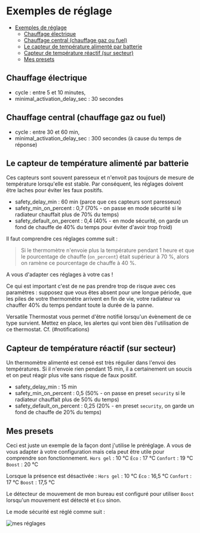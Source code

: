 # Exemples de réglage

- [Exemples de réglage](#exemples-de-réglage)
  - [Chauffage électrique](#chauffage-électrique)
  - [Chauffage central (chauffage gaz ou fuel)](#chauffage-central-chauffage-gaz-ou-fuel)
  - [Le capteur de température alimenté par batterie](#le-capteur-de-température-alimenté-par-batterie)
  - [Capteur de température réactif (sur secteur)](#capteur-de-température-réactif-sur-secteur)
  - [Mes presets](#mes-presets)

## Chauffage électrique
- cycle : entre 5 et 10 minutes,
- minimal_activation_delay_sec : 30 secondes

## Chauffage central (chauffage gaz ou fuel)
- cycle : entre 30 et 60 min,
- minimal_activation_delay_sec : 300 secondes (à cause du temps de réponse)

## Le capteur de température alimenté par batterie
Ces capteurs sont souvent paresseux et n'envoit pas toujours de mesure de température lorsqu'elle est stable. Par conséquent, les réglages doivent être laches pour éviter les faux positifs.

- safety_delay_min : 60 min (parce que ces capteurs sont paresseux)
- safety_min_on_percent : 0,7 (70% - on passe en mode sécurité si le radiateur chauffait plus de 70% du temps)
- safety_default_on_percent : 0,4 (40% - en mode sécurité, on garde un fond de chauffe de 40% du temps pour éviter d'avoir trop froid)

Il faut comprendre ces réglages comme suit :

> Si le thermomètre n'envoie plus la température pendant 1 heure et que le pourcentage de chauffe (``on_percent``) était supérieur à 70 %, alors on ramène ce pourcentage de chauffe à 40 %.

A vous d'adapter ces réglages à votre cas !

Ce qui est important c'est de ne pas prendre trop de risque avec ces paramètres : supposez que vous êtes absent pour une longue période, que les piles de votre thermomètre arrivent en fin de vie, votre radiateur va chauffer 40% du temps pendant toute la durée de la panne.

Versatile Thermostat vous permet d'être notifié lorsqu'un évènement de ce type survient. Mettez en place, les alertes qui vont bien dès l'utilisation de ce thermostat. Cf. (#notifications)

## Capteur de température réactif (sur secteur)
Un thermomètre alimenté est censé est très régulier dans l'envoi des températures. Si il n'envoie rien pendant 15 min, il a certainement un soucis et on peut réagir plus vite sans risque de faux positif.
- safety_delay_min : 15 min
- safety_min_on_percent : 0,5 (50% - on passe en preset ``security`` si le radiateur chauffait plus de 50% du temps)
- safety_default_on_percent : 0,25 (20% - en preset ``security``, on garde un fond de chauffe de 20% du temps)


## Mes presets
Ceci est juste un exemple de la façon dont j'utilise le préréglage. A vous de vous adapter à votre configuration mais cela peut être utile pour comprendre son fonctionnement.
``Hors gel`` : 10 °C
``Éco`` : 17 °C
``Confort`` : 19 °C
``Boost`` : 20 °C

Lorsque la présence est désactivée :
``Hors gel`` : 10 °C
``Éco`` : 16,5 °C
``Confort`` : 17 °C
``Boost`` : 17,5 °C

Le détecteur de mouvement de mon bureau est configuré pour utiliser ``Boost`` lorsqu'un mouvement est détecté et ``Eco`` sinon.

Le mode sécurité est réglé comme suit :

![mes réglages](images/my-tuning.png)